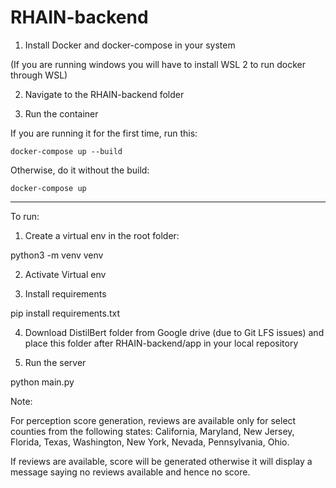 # RHAIN-backend

1. Install Docker and docker-compose in your system

(If you are running windows you will have to install WSL 2 to run docker through WSL)

2. Navigate to the RHAIN-backend folder

3. Run the container

If you are running it for the first time, run this:

```
docker-compose up --build
```
Otherwise, do it without the build:
```
docker-compose up
```

-----------------------------------------------------------------------------------------------------------

To run:

1. Create a virtual env in the root folder:

python3 -m venv venv

2. Activate Virtual env

3. Install requirements

pip install requirements.txt

4. Download DistilBert folder from Google drive (due to Git LFS issues) and place this folder after RHAIN-backend/app in your local repository

5. Run the server

python main.py



Note:

For perception score generation, reviews are available only for select counties from the following states:
California,
Maryland,
New Jersey,
Florida,
Texas,
Washington,
New York,
Nevada,
Pennsylvania,
Ohio.

If reviews are available, score will be generated otherwise it will display a message saying no reviews available and hence no score.
